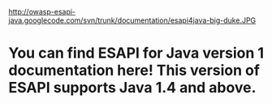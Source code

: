 http://owasp-esapi-java.googlecode.com/svn/trunk/documentation/esapi4java-big-duke.JPG

# You can find ESAPI for Java version 1 documentation here! This version of ESAPI supports Java 1.4 and above. #